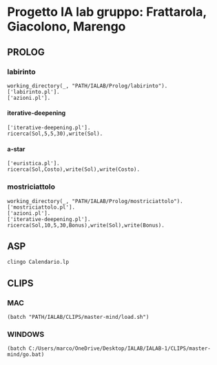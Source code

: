 # Progetto IA lab gruppo: Frattarola, Giacolono, Marengo

## PROLOG

### labirinto
```shell script
working_directory(_, "PATH/IALAB/Prolog/labirinto").
['labirinto.pl'].
['azioni.pl'].
```

#### iterative-deepening
```shell script
['iterative-deepening.pl'].
ricerca(Sol,5,5,30),write(Sol).
```

#### a-star
```shell script
['euristica.pl'].
ricerca(Sol,Costo),write(Sol),write(Costo).
```

### mostriciattolo
```shell script
working_directory(_, "PATH/IALAB/Prolog/mostriciattolo").
['mostriciattolo.pl'].
['azioni.pl'].
['iterative-deepening.pl'].
ricerca(Sol,10,5,30,Bonus),write(Sol),write(Bonus).
```

## ASP
```shell script
clingo Calendario.lp
```


## CLIPS
### MAC
```shell script
(batch "PATH/IALAB/CLIPS/master-mind/load.sh")
```

### WINDOWS
```shell script
(batch C:/Users/marco/OneDrive/Desktop/IALAB/IALAB-1/CLIPS/master-mind/go.bat)
```
